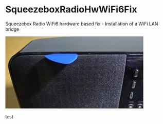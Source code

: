 # SqueezeboxRadioHwWiFi6Fix
Squeezebox Radio WiFi6 hardware based fix - Installation of a WiFi LAN bridge

![test](./pics/001.png)

test
